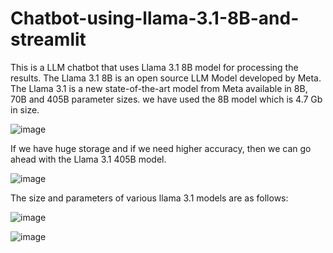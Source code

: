 # Chatbot-using-llama-3.1-8B-and-streamlit

This is a LLM chatbot that uses Llama 3.1 8B model for processing the results. The Llama 3.1 8B is an open source LLM Model developed by Meta. The Llama 3.1 is a new state-of-the-art model from Meta available in 8B, 70B and 405B parameter sizes. we have used the 8B model which is 4.7 Gb in size. 

![image](https://github.com/user-attachments/assets/8d3d47d6-b064-41d1-a29f-add6ec6fdf28)

If we have huge storage and if we need higher accuracy, then we can go ahead with the Llama 3.1 405B model.


![image](https://github.com/user-attachments/assets/359c10e6-2d8a-4d0e-8051-b1ef7c7ce32e)

The size and parameters of various llama 3.1 models are as follows: 

![image](https://github.com/user-attachments/assets/d18fb95d-f8f5-42d6-b18e-a388f44191c4)

![image](https://github.com/user-attachments/assets/cd2e594a-0cb4-400c-aa9a-d985b57fa576)



